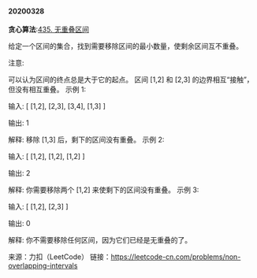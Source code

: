 #### 20200328

**贪心算法**:[435. 无重叠区间](https://leetcode-cn.com/problems/non-overlapping-intervals/)

给定一个区间的集合，找到需要移除区间的最小数量，使剩余区间互不重叠。

注意:

可以认为区间的终点总是大于它的起点。
区间 [1,2] 和 [2,3] 的边界相互“接触”，但没有相互重叠。
示例 1:

输入: [ [1,2], [2,3], [3,4], [1,3] ]

输出: 1

解释: 移除 [1,3] 后，剩下的区间没有重叠。
示例 2:

输入: [ [1,2], [1,2], [1,2] ]

输出: 2

解释: 你需要移除两个 [1,2] 来使剩下的区间没有重叠。
示例 3:

输入: [ [1,2], [2,3] ]

输出: 0

解释: 你不需要移除任何区间，因为它们已经是无重叠的了。

来源：力扣（LeetCode）
链接：https://leetcode-cn.com/problems/non-overlapping-intervals
